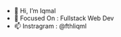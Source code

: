 - 👋 Hi, I’m Iqmal
- 🚀 Focused On : Fullstack Web Dev
- 📫 Instragram : @fthliqml

<!---
fthliqml/fthliqml is a ✨ special ✨ repository because its `README.md` (this file) appears on your GitHub profile.
You can click the Preview link to take a look at your changes.
--->
